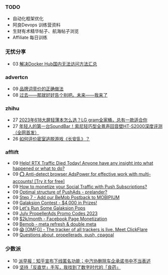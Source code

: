 ### TODO
-  自动化框架优化
-  阿良Devops 训练营资料
-  生财有术精华帖子、航海帖子浏览
-  Affiliate 每日训练

### 无忧分享
<!-- ruyo:START -->
-  03 [解决Docker Hub国内无法访问方法汇总](https://51.ruyo.net/18416.html)<!-- ruyo:END -->

### advertcn
<!-- advertcn:START -->
-  09 [品牌词竞价的正确做法](https://www.advertcn.com/forum.php?mod=viewthread&tid=111125)
-  08 [过去——那就好好告个别吧。未来——我来了](https://www.advertcn.com/forum.php?mod=viewthread&tid=111123)<!-- advertcn:END -->

### zhihu
<!-- zhihu:START -->
-  27 [2023年618大屏轻薄本怎么选？LG gram全家桶，总有一款适合你](http://zhuanlan.zhihu.com/p/632641888?utm_campaign=rss&utm_medium=rss&utm_source=rss&utm_content=title)
-  27 [年轻人的第一台SoundBar！索尼轻巧型全景声回音壁HT-S2000深度评测（全网首发）](http://zhuanlan.zhihu.com/p/630990296?utm_campaign=rss&utm_medium=rss&utm_source=rss&utm_content=title)
-  26 [如何评价密室逃脱游戏《长安乱》？](http://www.zhihu.com/question/563950552/answer/3045961312?utm_campaign=rss&utm_medium=rss&utm_source=rss&utm_content=title)<!-- zhihu:END -->

### afflift
<!-- afflift:START -->
-  09 [Help! RTX Traffic Died Today! Anyone have any insight into what happened or what to do?](https://afflift.com/f/threads/help-rtx-traffic-died-today-anyone-have-any-insight-into-what-happened-or-what-to-do.10847/?utm_source=rss&utm_medium=rss)
-  09 [⭕ Anti-detect browser AdsPower for effective work with multi-accounts! [Try it for free]](https://afflift.com/f/threads/%E2%AD%95-anti-detect-browser-adspower-for-effective-work-with-multi-accounts-try-it-for-free.8805/?utm_source=rss&utm_medium=rss)
-  09 [How to monetize your Social Traffic with Push Subscriptions?](https://afflift.com/f/threads/how-to-monetize-your-social-traffic-with-push-subscriptions.10271/?utm_source=rss&utm_medium=rss)
-  09 [Optimal structure of PushAds - prelander?](https://afflift.com/f/threads/optimal-structure-of-pushads-prelander.11248/?utm_source=rss&utm_medium=rss)
-  09 [Step 7 - Add our BeMob Postback to MOBIPIUM](https://afflift.com/f/threads/step-7-add-our-bemob-postback-to-mobipium.2944/?utm_source=rss&utm_medium=rss)
-  09 [Galaksion Contest - $4,000 in Prizes!](https://afflift.com/f/threads/galaksion-contest-4-000-in-prizes.11219/?utm_source=rss&utm_medium=rss)
-  09 [Let&#39;s Run Some Galaksion Pops](https://afflift.com/f/threads/lets-run-some-galaksion-pops.11251/?utm_source=rss&utm_medium=rss)
-  09 [July PropellerAds Promo Codes 2023](https://afflift.com/f/threads/july-propellerads-promo-codes-2023.11242/?utm_source=rss&utm_medium=rss)
-  09 [$2k/month - Facebook Page Monetization](https://afflift.com/f/threads/2k-month-facebook-page-monetization.10637/?utm_source=rss&utm_medium=rss)
-  09 [Bemob - meta refresh &amp; double meta](https://afflift.com/f/threads/bemob-meta-refresh-double-meta.9504/?utm_source=rss&utm_medium=rss)
-  09 [😱 [OMFG] - The tracker of all trackers is live. Meet ClickFlare](https://afflift.com/f/threads/%F0%9F%98%B1-omfg-the-tracker-of-all-trackers-is-live-meet-clickflare.9851/?utm_source=rss&utm_medium=rss)
-  09 [Questions about, propellerads, push, cpagoal](https://afflift.com/f/threads/questions-about-propellerads-push-cpagoal.11215/?utm_source=rss&utm_medium=rss)<!-- afflift:END -->

### 少数派
<!-- sspai:START -->
-  10 [派早报：知乎宣布下线匿名功能；中汽协删除车企承诺书中不当表述](https://sspai.com/post/80979)
-  09 [坚持「反直觉」手写，我找到了数字时代的「良药」](https://sspai.com/post/80887)<!-- sspai:END -->
